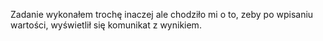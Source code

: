 Zadanie wykonałem trochę inaczej ale chodziło mi o to,
zeby po wpisaniu wartości, wyświetlił się komunikat z wynikiem. 